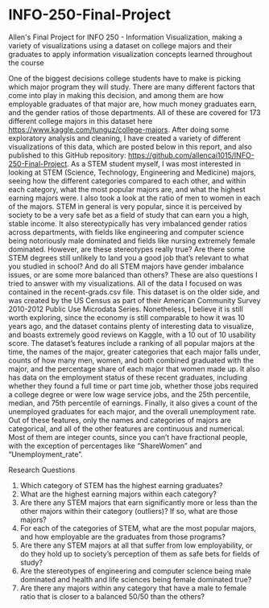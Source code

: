 # INFO-250-Final-Project
Allen's Final Project for INFO 250 - Information Visualization, making a variety of visualizations using a dataset on college majors and their graduates to apply information visualization concepts learned throughout the course

  One of the biggest decisions college students have to make is picking which major program they will study. There are many different factors that come into play in making this decision, and among them are how employable graduates of that major are, how much money graduates earn, and the gender ratios of those departments. All of these are covered for 173 different college majors in this dataset here https://www.kaggle.com/tunguz/college-majors. After doing some exploratory analysis and cleaning, I have created a variety of different visualizations of this data, which are posted below in this report, and also published to this GitHub repository: https://github.com/allencai1015/INFO-250-Final-Project. 
  As a STEM student myself, I was most interested in looking at STEM (Science, Technology, Engineering and Medicine) majors, seeing how the different categories compared to each other, and within each category, what the most popular majors are, and what the highest earning majors were. I also took a look at the ratio of men to women in each of the majors. STEM in general is very popular, since it is perceived by society to be a very safe bet as a field of study that can earn you a high, stable income. It also stereotypically has very imbalanced gender ratios across departments, with fields like engineering and computer science being notoriously male dominated and fields like nursing extremely female dominated. However, are these stereotypes really true? Are there some STEM degrees still unlikely to land you a good job that’s relevant to what you studied in school? And do all STEM majors have gender imbalance issues, or are some more balanced than others? These are also questions I tried to answer with my visualizations.
  All of the data I focused on was contained in the recent-grads.csv file. This dataset is on the older side, and was created by the US Census as part of their American Community Survey 2010-2012 Public Use Microdata Series. Nonetheless, I believe it is still worth exploring, since the economy is still comparable to how it was 10 years ago, and the dataset contains plenty of interesting data to visualize, and boasts extremely good reviews on Kaggle, with a 10 out of 10 usability score. 
	The dataset’s features include a ranking of all popular majors at the time, the names of the major, greater categories that each major falls under, counts of how many men, women, and both combined graduated with the major, and the percentage share of each major that women made up. It also has data on the employment status of these recent graduates, including whether they found a full time or part time job, whether those jobs required a college degree or were low wage service jobs, and the 25th percentile, median, and 75th percentile of earnings. Finally, it also gives a count of the unemployed graduates for each major, and the overall unemployment rate. Out of these features, only the names and categories of majors are categorical, and all of the other features are continuous and numerical. Most of them are integer counts, since you can’t have fractional people, with the exception of percentages like “ShareWomen” and “Unemployment_rate”. 

Research Questions
1. Which category of STEM has the highest earning graduates?
2. What are the highest earning majors within each category?
3. Are there any STEM majors that earn significantly more or less than the other majors within their category (outliers)? If so, what are those majors?
4. For each of the categories of STEM, what are the most popular majors, and how employable are the graduates from those programs?
5. Are there any STEM majors at all that suffer from low employability, or do they hold up to society’s perception of them as safe bets for fields of study?
6. Are the stereotypes of engineering and computer science being male dominated and health and life sciences being female dominated true?
7. Are there any majors within any category that have a male to female ratio that is closer to a balanced 50/50 than the others?


